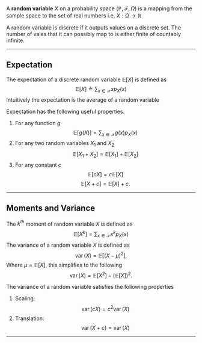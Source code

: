 A **random variable** $X$ on a probability space $(\mathbb{P}, \mathcal{F}, \Omega)$ is a mapping from the sample space to the set of real numbers i.e. $X : \Omega \rightarrow \mathbb{R}$

A random variable is discrete if it outputs values on a discrete set. The number of vales that it can possibly map to is either finite of countably infinite.
___
## Expectation
The expectation of a discrete random variable $\mathbb{E}[X]$ is defined as 
$$
\mathbb{E}[X] \triangleq \sum_{x \in \mathcal{X}} x p_X(x)
$$
Intuitively the expectation is the average of a random variable

Expectation has the following useful properties.

1. For any function $g$
$$
\mathbb{E}[g(X)]=\sum_{x \in \mathcal{X}} g(x) p_X(x)
$$
2. For any two random variables $X_1$ and $X_2$
$$
\mathbb{E}\left[X_1+X_2\right]=\mathbb{E}\left[X_1\right]+\mathbb{E}\left[X_2\right]
$$
3. For any constant $c$ 
$$
\mathbb{E}[c X]=c \mathbb{E}[X]
$$
$$
\mathbb{E}[X+c]=\mathbb{E}[X]+c .
$$
---
## Moments and Variance
The $k^{th}$ moment of random variable $X$ is defined as
$$
\mathbb{E}\left[X^k\right]=\sum_{x \in \mathcal{X}} x^k p_X(x)
$$
The variance of a random variable $X$ is defined as 
$$
\operatorname{var}(X)=\mathbb{E}\left[(X-\mu)^2\right],
$$
Where $\mu = \mathbb{E}[X]$, this simplifies to the following
$$
\operatorname{var}(X)=\mathbb{E}\left[X^2\right]-(\mathbb{E}[X])^2 .
$$

The variance of a random variable satisfies the following properties

1. Scaling:
$$
\operatorname{var}(c X)=c^2 \operatorname{var}(X)
$$
2. Translation:
$$
\operatorname{var}(X+c)=\operatorname{var}(X)
$$
---



